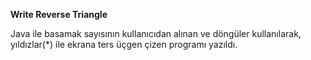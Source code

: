**Write Reverse Triangle**

Java ile basamak sayısının kullanıcıdan alınan ve döngüler kullanılarak, yıldızlar(*) ile ekrana ters üçgen çizen programı yazıldı.
